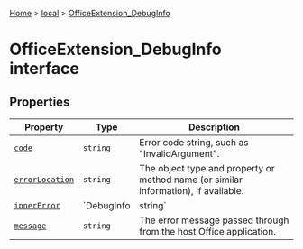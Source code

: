 [Home](./index) &gt; [local](local.md) &gt; [OfficeExtension\_DebugInfo](local.officeextension_debuginfo.md)

# OfficeExtension\_DebugInfo interface

## Properties

|  Property | Type | Description |
|  --- | --- | --- |
|  [`code`](local.officeextension_debuginfo.code.md) | `string` | Error code string, such as "InvalidArgument". |
|  [`errorLocation`](local.officeextension_debuginfo.errorlocation.md) | `string` | The object type and property or method name (or similar information), if available. |
|  [`innerError`](local.officeextension_debuginfo.innererror.md) | `DebugInfo | string` | Inner error, if applicable. |
|  [`message`](local.officeextension_debuginfo.message.md) | `string` | The error message passed through from the host Office application. |

